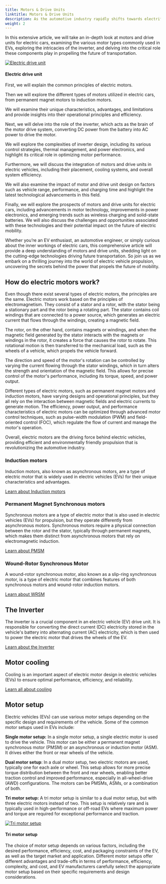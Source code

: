 ```yaml
---
title: Motors & Drive Units
linktitle: Motors & Drive Units
description: As the automotive industry rapidly shifts towards electrification, the heart of electric vehicles (EVs) lies in their motors and drive units. With a diverse array of motor types and intricate inverters, understanding the complexities of these components is crucial for comprehending the inner workings of EVs.
weight: 2
---
```

<!-- markdownlint-disable MD033 -->

In this extensive article, we will take an in-depth look at motors and drive units for electric cars, examining the various motor types commonly used in EVs, exploring the intricacies of the inverter, and delving into the critical role these components play in propelling the future of transportation.

<figur>
    <a href="https://media.evkx.net/multimedia/technology/motors/audiq8etrondriveunit.jpg">
        <img src="https://media.evkx.net/multimedia/technology/motors/audiq8etrondriveunit_st.jpg" alt="Electric drive unit" title="Electric drive unit">
    </a>
    <figcaption><h4>Electric drive unit</h4></figcaption>
</figur>

First, we will explain the common principles of electric motors.

Then we will explore the different types of motors utilized in electric cars, from permanent magnet motors to induction motors.

We will examine their unique characteristics, advantages, and limitations and provide insights into their operational principles and efficiency.

Next, we will delve into the role of the inverter, which acts as the brain of the motor drive system, converting DC power from the battery into AC power to drive the motor.

We will explore the complexities of inverter design, including its various control strategies, thermal management, and power electronics, and highlight its critical role in optimizing motor performance.

Furthermore, we will discuss the integration of motors and drive units in electric vehicles, including their placement, cooling systems, and overall system efficiency.

We will also examine the impact of motor and drive unit design on factors such as vehicle range, performance, and charging time and highlight the latest technological advancements in this field.

Finally, we will explore the prospects of motors and drive units for electric cars, including advancements in motor technology, improvements in power electronics, and emerging trends such as wireless charging and solid-state batteries. We will also discuss the challenges and opportunities associated with these technologies and their potential impact on the future of electric mobility.

Whether you’re an EV enthusiast, an automotive engineer, or simply curious about the inner workings of electric cars, this comprehensive article will provide a deep understanding of motors and drive units, shedding light on the cutting-edge technologies driving future transportation. So join us as we embark on a thrilling journey into the world of electric vehicle propulsion, uncovering the secrets behind the power that propels the future of mobility.

## How do electric motors work?

Even though there exist several types of electric motors, the principles are the same. Electric motors work based on the principles of electromagnetism. They consist of a stator and a rotor, with the stator being a stationary part and the rotor being a rotating part. The stator contains coil windings that are connected to a power source, which generates an electric current that flows through the windings, creating a magnetic field.

The rotor, on the other hand, contains magnets or windings, and when the magnetic field generated by the stator interacts with the magnets or windings in the rotor, it creates a force that causes the rotor to rotate. This rotational motion is then transferred to the mechanical load, such as the wheels of a vehicle, which propels the vehicle forward.

The direction and speed of the motor's rotation can be controlled by varying the current flowing through the stator windings, which in turn alters the strength and orientation of the magnetic field. This allows for precise control of the motor's performance, including its torque, speed, and power output.

Different types of electric motors, such as permanent magnet motors and induction motors, have varying designs and operational principles, but they all rely on the interaction between magnetic fields and electric currents to generate motion. The efficiency, power output, and performance characteristics of electric motors can be optimized through advanced motor control techniques, such as pulse-width modulation (PWM) and field-oriented control (FOC), which regulate the flow of current and manage the motor's operation.

Overall, electric motors are the driving force behind electric vehicles, providing efficient and environmentally friendly propulsion that is revolutionizing the automotive industry.

### Induction motors

Induction motors, also known as asynchronous motors, are a type of electric motor that is widely used in electric vehicles (EVs) for their unique characteristics and advantages.

[Learn about Induction motors](asm)

### Permanent Magnet Synchronous motors

Synchronous motors are a type of electric motor that is also used in electric vehicles (EVs) for propulsion, but they operate differently from asynchronous motors. Synchronous motors require a physical connection between the rotor and the stator, typically through permanent magnets, which makes them distinct from asynchronous motors that rely on electromagnetic induction.

[Learn about PMSM](psm)

### Wound-Rotor Synchronous Motor

A wound-rotor synchronous motor, also known as a slip-ring synchronous motor, is a type of electric motor that combines features of both synchronous motors and wound-rotor induction motors.

[Learn about WRSM](wrsm)

## The Inverter

The inverter is a crucial component in an electric vehicle (EV) drive unit. It is responsible for converting the direct current (DC) electricity stored in the vehicle's battery into alternating current (AC) electricity, which is then used to power the electric motor that drives the wheels of the EV. 

[Learn about the Inverter](inverter)

## Motor cooling

Cooling is an important aspect of electric motor design in electric vehicles (EVs) to ensure optimal performance, efficiency, and reliability.

[Learn all about cooling](cooling)

## Motor setup

Electric vehicles (EVs) can use various motor setups depending on the specific design and requirements of the vehicle. Some of the common motor setups used in EVs include:

**Single motor setup:** In a single motor setup, a single electric motor is used to drive the vehicle. This motor can be either a permanent magnet synchronous motor (PMSM) or an asynchronous or induction motor (ASM). It drives either the front or rear wheels of the vehicle.

**Dual motor setup**: In a dual motor setup, two electric motors are used, typically one for each axle or wheel. This setup allows for more precise torque distribution between the front and rear wheels, enabling better traction control and improved performance, especially in all-wheel-drive (AWD) configurations. The motors can be PMSMs, ASMs, or a combination of both.

**Tri motor setup:** A tri motor setup is similar to a dual motor setup, but with three electric motors instead of two. This setup is relatively rare and is typically used in high-performance or off-road EVs where maximum power and torque are required for exceptional performance and traction.

<figur>
    <a href="https://media.evkx.net/multimedia/technology/motors/trimotorsetupaudi.jpg">
        <img src="https://media.evkx.net/multimedia/technology/motors/trimotorsetupaudi_st.jpg" alt="Tri motor setup" title="Tri motor setup">
    </a>
    <figcaption><h4>Tri motor setup</h4></figcaption>
</figur>

The choice of motor setup depends on various factors, including the desired performance, efficiency, cost, and packaging constraints of the EV, as well as the target market and application. Different motor setups offer different advantages and trade-offs in terms of performance, efficiency, complexity, and cost, and EV manufacturers carefully select the appropriate motor setup based on their specific requirements and design considerations.
